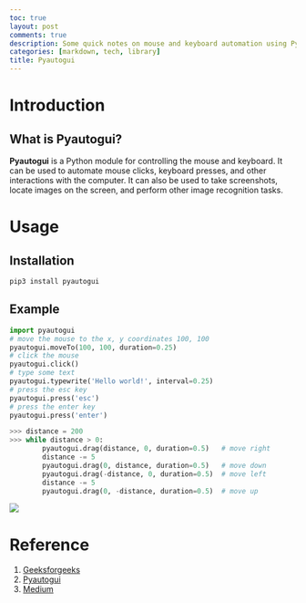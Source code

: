 ```yaml
---
toc: true
layout: post
comments: true
description: Some quick notes on mouse and keyboard automation using Python
categories: [markdown, tech, library]
title: Pyautogui
---
```


# Introduction

## What is Pyautogui?

**Pyautogui** is a Python module for controlling the mouse and keyboard. It can be used to automate mouse clicks, keyboard presses, and other interactions with the computer. It can also be used to take screenshots, locate images on the screen, and perform other image recognition tasks.

# Usage

## Installation

```pip3 install pyautogui```

## Example

```python
import pyautogui
# move the mouse to the x, y coordinates 100, 100
pyautogui.moveTo(100, 100, duration=0.25)
# click the mouse
pyautogui.click()
# type some text
pyautogui.typewrite('Hello world!', interval=0.25)
# press the esc key
pyautogui.press('esc')
# press the enter key
pyautogui.press('enter')
```
```python
>>> distance = 200
>>> while distance > 0:
        pyautogui.drag(distance, 0, duration=0.5)   # move right
        distance -= 5
        pyautogui.drag(0, distance, duration=0.5)   # move down
        pyautogui.drag(-distance, 0, duration=0.5)  # move left
        distance -= 5
        pyautogui.drag(0, -distance, duration=0.5)  # move up
```
![](https://pyautogui.readthedocs.io/en/latest/_images/square_spiral.png)

# Reference
1. [Geeksforgeeks](https://www.geeksforgeeks.org/mouse-keyboard-automation-using-python/)
2. [Pyautogui](https://pyautogui.readthedocs.io/en/latest/)
3. [Medium](https://medium.com/@martin.lees/how-to-control-the-mouse-and-keyboard-with-python-for-automation-34231b62dc88)